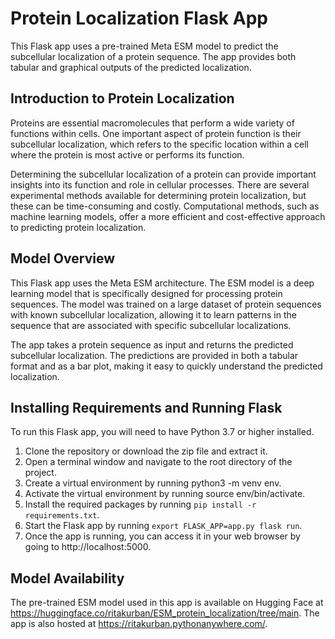 # Protein Localization Flask App
This Flask app uses a pre-trained Meta ESM model to predict the subcellular localization of a protein sequence. The app provides both tabular and graphical outputs of the predicted localization.

## Introduction to Protein Localization
Proteins are essential macromolecules that perform a wide variety of functions within cells. One important aspect of protein function is their subcellular localization, which refers to the specific location within a cell where the protein is most active or performs its function.

Determining the subcellular localization of a protein can provide important insights into its function and role in cellular processes. There are several experimental methods available for determining protein localization, but these can be time-consuming and costly. Computational methods, such as machine learning models, offer a more efficient and cost-effective approach to predicting protein localization.

## Model Overview
This Flask app uses the Meta ESM architecture. The ESM model is a deep learning model that is specifically designed for processing protein sequences. The model was trained on a large dataset of protein sequences with known subcellular localization, allowing it to learn patterns in the sequence that are associated with specific subcellular localizations.

The app takes a protein sequence as input and returns the predicted subcellular localization. The predictions are provided in both a tabular format and as a bar plot, making it easy to quickly understand the predicted localization.

## Installing Requirements and Running Flask
To run this Flask app, you will need to have Python 3.7 or higher installed.

1. Clone the repository or download the zip file and extract it.
2. Open a terminal window and navigate to the root directory of the project.
3. Create a virtual environment by running python3 -m venv env.
4. Activate the virtual environment by running source env/bin/activate.
5. Install the required packages by running `pip install -r requirements.txt`.
6. Start the Flask app by running `export FLASK_APP=app.py flask run`.
7. Once the app is running, you can access it in your web browser by going to http://localhost:5000.

## Model Availability
The pre-trained ESM model used in this app is available on Hugging Face at https://huggingface.co/ritakurban/ESM_protein_localization/tree/main. The app is also hosted at https://ritakurban.pythonanywhere.com/.